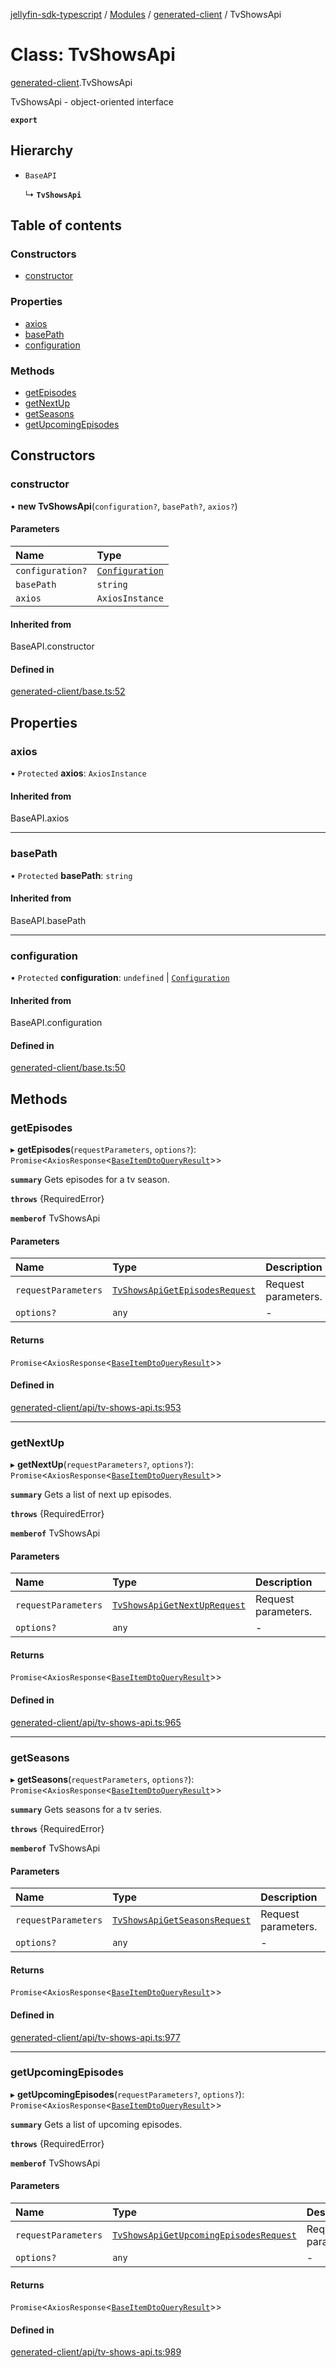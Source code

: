 [jellyfin-sdk-typescript](../README.md) / [Modules](../modules.md) / [generated-client](../modules/generated_client.md) / TvShowsApi

# Class: TvShowsApi

[generated-client](../modules/generated_client.md).TvShowsApi

TvShowsApi - object-oriented interface

**`export`**

## Hierarchy

- `BaseAPI`

  ↳ **`TvShowsApi`**

## Table of contents

### Constructors

- [constructor](generated_client.TvShowsApi.md#constructor)

### Properties

- [axios](generated_client.TvShowsApi.md#axios)
- [basePath](generated_client.TvShowsApi.md#basepath)
- [configuration](generated_client.TvShowsApi.md#configuration)

### Methods

- [getEpisodes](generated_client.TvShowsApi.md#getepisodes)
- [getNextUp](generated_client.TvShowsApi.md#getnextup)
- [getSeasons](generated_client.TvShowsApi.md#getseasons)
- [getUpcomingEpisodes](generated_client.TvShowsApi.md#getupcomingepisodes)

## Constructors

### constructor

• **new TvShowsApi**(`configuration?`, `basePath?`, `axios?`)

#### Parameters

| Name | Type |
| :------ | :------ |
| `configuration?` | [`Configuration`](generated_client.Configuration.md) |
| `basePath` | `string` |
| `axios` | `AxiosInstance` |

#### Inherited from

BaseAPI.constructor

#### Defined in

[generated-client/base.ts:52](https://github.com/thornbill/jellyfin-sdk-typescript/blob/644c849/src/generated-client/base.ts#L52)

## Properties

### axios

• `Protected` **axios**: `AxiosInstance`

#### Inherited from

BaseAPI.axios

___

### basePath

• `Protected` **basePath**: `string`

#### Inherited from

BaseAPI.basePath

___

### configuration

• `Protected` **configuration**: `undefined` \| [`Configuration`](generated_client.Configuration.md)

#### Inherited from

BaseAPI.configuration

#### Defined in

[generated-client/base.ts:50](https://github.com/thornbill/jellyfin-sdk-typescript/blob/644c849/src/generated-client/base.ts#L50)

## Methods

### getEpisodes

▸ **getEpisodes**(`requestParameters`, `options?`): `Promise`<`AxiosResponse`<[`BaseItemDtoQueryResult`](../interfaces/generated_client.BaseItemDtoQueryResult.md)\>\>

**`summary`** Gets episodes for a tv season.

**`throws`** {RequiredError}

**`memberof`** TvShowsApi

#### Parameters

| Name | Type | Description |
| :------ | :------ | :------ |
| `requestParameters` | [`TvShowsApiGetEpisodesRequest`](../interfaces/generated_client.TvShowsApiGetEpisodesRequest.md) | Request parameters. |
| `options?` | `any` | - |

#### Returns

`Promise`<`AxiosResponse`<[`BaseItemDtoQueryResult`](../interfaces/generated_client.BaseItemDtoQueryResult.md)\>\>

#### Defined in

[generated-client/api/tv-shows-api.ts:953](https://github.com/thornbill/jellyfin-sdk-typescript/blob/644c849/src/generated-client/api/tv-shows-api.ts#L953)

___

### getNextUp

▸ **getNextUp**(`requestParameters?`, `options?`): `Promise`<`AxiosResponse`<[`BaseItemDtoQueryResult`](../interfaces/generated_client.BaseItemDtoQueryResult.md)\>\>

**`summary`** Gets a list of next up episodes.

**`throws`** {RequiredError}

**`memberof`** TvShowsApi

#### Parameters

| Name | Type | Description |
| :------ | :------ | :------ |
| `requestParameters` | [`TvShowsApiGetNextUpRequest`](../interfaces/generated_client.TvShowsApiGetNextUpRequest.md) | Request parameters. |
| `options?` | `any` | - |

#### Returns

`Promise`<`AxiosResponse`<[`BaseItemDtoQueryResult`](../interfaces/generated_client.BaseItemDtoQueryResult.md)\>\>

#### Defined in

[generated-client/api/tv-shows-api.ts:965](https://github.com/thornbill/jellyfin-sdk-typescript/blob/644c849/src/generated-client/api/tv-shows-api.ts#L965)

___

### getSeasons

▸ **getSeasons**(`requestParameters`, `options?`): `Promise`<`AxiosResponse`<[`BaseItemDtoQueryResult`](../interfaces/generated_client.BaseItemDtoQueryResult.md)\>\>

**`summary`** Gets seasons for a tv series.

**`throws`** {RequiredError}

**`memberof`** TvShowsApi

#### Parameters

| Name | Type | Description |
| :------ | :------ | :------ |
| `requestParameters` | [`TvShowsApiGetSeasonsRequest`](../interfaces/generated_client.TvShowsApiGetSeasonsRequest.md) | Request parameters. |
| `options?` | `any` | - |

#### Returns

`Promise`<`AxiosResponse`<[`BaseItemDtoQueryResult`](../interfaces/generated_client.BaseItemDtoQueryResult.md)\>\>

#### Defined in

[generated-client/api/tv-shows-api.ts:977](https://github.com/thornbill/jellyfin-sdk-typescript/blob/644c849/src/generated-client/api/tv-shows-api.ts#L977)

___

### getUpcomingEpisodes

▸ **getUpcomingEpisodes**(`requestParameters?`, `options?`): `Promise`<`AxiosResponse`<[`BaseItemDtoQueryResult`](../interfaces/generated_client.BaseItemDtoQueryResult.md)\>\>

**`summary`** Gets a list of upcoming episodes.

**`throws`** {RequiredError}

**`memberof`** TvShowsApi

#### Parameters

| Name | Type | Description |
| :------ | :------ | :------ |
| `requestParameters` | [`TvShowsApiGetUpcomingEpisodesRequest`](../interfaces/generated_client.TvShowsApiGetUpcomingEpisodesRequest.md) | Request parameters. |
| `options?` | `any` | - |

#### Returns

`Promise`<`AxiosResponse`<[`BaseItemDtoQueryResult`](../interfaces/generated_client.BaseItemDtoQueryResult.md)\>\>

#### Defined in

[generated-client/api/tv-shows-api.ts:989](https://github.com/thornbill/jellyfin-sdk-typescript/blob/644c849/src/generated-client/api/tv-shows-api.ts#L989)

